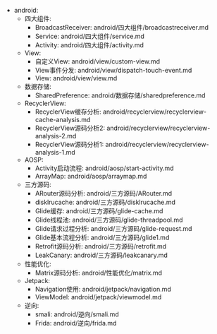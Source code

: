   - android:
    - 四大组件:
      - BroadcastReceiver: android/四大组件/broadcastreceiver.md
      - Service: android/四大组件/service.md
      - Activity: android/四大组件/activity.md
    - View:
      - 自定义View: android/view/custom-view.md
      - View事件分发: android/view/dispatch-touch-event.md
      - View: android/view/view.md
    - 数据存储:
      - SharedPreference: android/数据存储/sharedpreference.md
    - RecyclerView:
      - RecyclerView缓存分析: android/recyclerview/recyclerview-cache-analysis.md
      - RecyclerView源码分析2: android/recyclerview/recyclerview-analysis-2.md
      - RecyclerView源码分析1: android/recyclerview/recyclerview-analysis-1.md
    - AOSP:
      - Activity启动流程: android/aosp/start-activity.md
      - ArrayMap: android/aosp/arraymap.md
    - 三方源码:
      - ARouter源码分析: android/三方源码/ARouter.md
      - disklrucache: android/三方源码/disklrucache.md
      - Glide缓存: android/三方源码/glide-cache.md
      - Glide线程池: android/三方源码/glide-threadpool.md
      - Glide请求过程分析: android/三方源码/glide-request.md
      - Glide基本流程分析: android/三方源码/glide1.md
      - Retrofit源码分析: android/三方源码/retrofit.md
      - LeakCanary: android/三方源码/leakcanary.md
    - 性能优化:
      - Matrix源码分析: android/性能优化/matrix.md
    - Jetpack:
      - Navigation使用: android/jetpack/navigation.md
      - ViewModel: android/jetpack/viewmodel.md
    - 逆向:
      - smali: android/逆向/smali.md
      - Frida: android/逆向/frida.md
